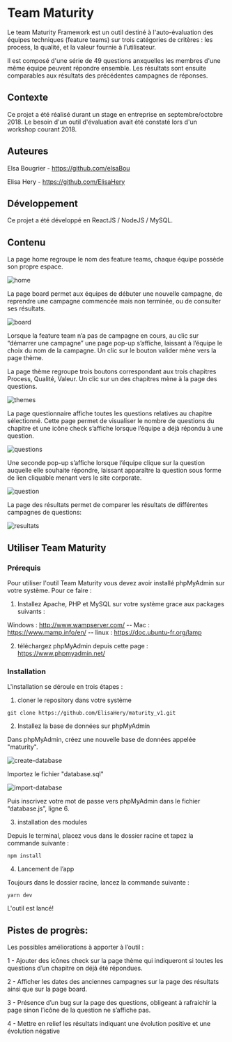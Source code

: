 # Team Maturity
Le team Maturity Framework est un outil destiné à l'auto-évaluation des équipes techniques (feature teams) sur trois catégories de critères : 
les process, la qualité, et la valeur fournie à l’utilisateur.

Il est composé d'une série de 49 questions anxquelles les membres d'une même équipe peuvent répondre ensemble.
Les résultats sont ensuite comparables aux résultats des précédentes campagnes de réponses.

## Contexte

Ce projet a été réalisé durant un stage en entreprise en septembre/octobre 2018. 
Le besoin d'un outil d'évaluation avait été constaté lors d'un workshop courant 2018.

## Auteures

Elsa Bougrier - https://github.com/elsaBou 

Elisa Hery - https://github.com/ElisaHery

## Développement

Ce projet a été développé en ReactJS / NodeJS / MySQL.

## Contenu

La page home regroupe le nom des feature teams, chaque équipe possède son propre espace.


![home](screenshots/home.png)




La page board permet aux équipes de débuter une nouvelle campagne, de reprendre une campagne commencée 
mais non terminée, ou de consulter ses résultats.


![board](screenshots/board.png)




Lorsque la feature team n’a pas de campagne en cours, au clic sur “démarrer une campagne” une page pop-up s’affiche, laissant à l’équipe le choix du nom de la campagne. 
Un clic sur le bouton valider mène vers la page thème. 

La page thème regroupe trois boutons correspondant aux trois chapitres Process, Qualité, Valeur. 
Un clic sur un des chapitres mène à la page des questions. 


![themes](screenshots/themes.png)



La page questionnaire affiche toutes les questions relatives au chapitre sélectionné. 
Cette page permet de visualiser le nombre de questions du chapitre et une icône check 
s’affiche lorsque l’équipe a déjà répondu à une question. 


![questions](screenshots/questions.png)



Une seconde pop-up s’affiche lorsque l’équipe clique sur la question auquelle elle souhaite répondre, 
laissant apparaître la question sous forme de lien cliquable menant vers le site corporate.


![question](screenshots/question.png)



La page des résultats permet de comparer les résultats de différentes campagnes de questions:

![resultats](screenshots/results.png)


## Utiliser Team Maturity

### Prérequis
Pour utiliser l'outil Team Maturity vous devez avoir installé phpMyAdmin sur votre système. Pour ce faire :

1) Installez Apache, PHP et MySQL sur votre système grace aux packages suivants :

Windows : http://www.wampserver.com/  --  Mac : https://www.mamp.info/en/ -- linux : https://doc.ubuntu-fr.org/lamp 

2) téléchargez phpMyAdmin depuis cette page : https://www.phpmyadmin.net/ 

### Installation
L'installation se déroule en trois étapes :

1) cloner le repository dans votre système

```` 
git clone https://github.com/ElisaHery/maturity_v1.git 
````

2) Installez la base de données sur phpMyAdmin

Dans phpMyAdmin, créez une nouvelle base de données appelée "maturity".

![create-database](screenshots/create_db.png)

Importez le fichier "database.sql"

![import-database](screenshots/import_db.png)


Puis inscrivez votre mot de passe vers phpMyAdmin dans le fichier “database.js”, ligne 6.

3) installation des modules

Depuis le terminal, placez vous dans le dossier racine et tapez la commande suivante :

````
npm install
````

4) Lancement de l’app

Toujours dans le dossier racine, lancez la commande suivante :

````
yarn dev
````

L'outil est lancé!


## Pistes de progrès: 

Les possibles améliorations à apporter à l’outil :

1 - Ajouter des icônes check sur la page thème qui indiqueront si toutes les questions d’un chapitre on déjà été répondues. 

2 - Afficher les dates des anciennes campagnes sur la page des résultats ainsi que sur la page board. 

3 - Présence d’un bug sur la page des questions, obligeant à rafraichir la page sinon l’icône de la question ne s’affiche pas. 

4 - Mettre en relief les résultats indiquant une évolution positive et une évolution négative





